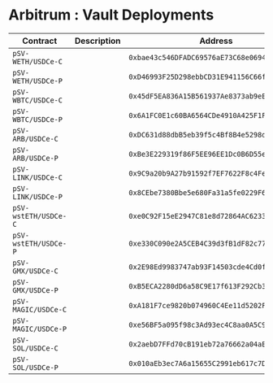 # Arbitrum : Vault Deployments

| Contract             | Description | Address                                      |                                                                              |
| -------------------- | ----------- | -------------------------------------------- | ---------------------------------------------------------------------------- |
| `pSV-WETH/USDCe-C`   |             | `0xbae43c546DFADC69576aE73C68e0694A54F08e1B` | [🔗](https://arbiscan.io/address/0xbae43c546DFADC69576aE73C68e0694A54F08e1B) |
| `pSV-WETH/USDCe-P`   |             | `0xD46993F25D298ebbCD31E941156C66f7e628A52a` | [🔗](https://arbiscan.io/address/0xD46993F25D298ebbCD31E941156C66f7e628A52a) |
| `pSV-WBTC/USDCe-C`   |             | `0x45dF5EA836A15B561937Ae8373ab9eE984aea531` | [🔗](https://arbiscan.io/address/0x45dF5EA836A15B561937Ae8373ab9eE984aea531) |
| `pSV-WBTC/USDCe-P`   |             | `0x6A1FC0E1c60BA6564CDe4910A425F1F1a1d18C1F` | [🔗](https://arbiscan.io/address/0x6A1FC0E1c60BA6564CDe4910A425F1F1a1d18C1F) |
| `pSV-ARB/USDCe-C`    |             | `0xDC631d88dbB5eb39f5c4Bf8B4e5298d098912fFf` | [🔗](https://arbiscan.io/address/0xDC631d88dbB5eb39f5c4Bf8B4e5298d098912fFf) |
| `pSV-ARB/USDCe-P`    |             | `0xBe3E229319f86F5EE96EE1Dc0B6D55e8b68a439e` | [🔗](https://arbiscan.io/address/0xBe3E229319f86F5EE96EE1Dc0B6D55e8b68a439e) |
| `pSV-LINK/USDCe-C`   |             | `0x9C9a20b9A27b91592f7EF7622F8c4Fea9f4A0C8f` | [🔗](https://arbiscan.io/address/0x9C9a20b9A27b91592f7EF7622F8c4Fea9f4A0C8f) |
| `pSV-LINK/USDCe-P`   |             | `0x8CEbe7380Bbe5e680Fa31a5fe0229F638580dbf3` | [🔗](https://arbiscan.io/address/0x8CEbe7380Bbe5e680Fa31a5fe0229F638580dbf3) |
| `pSV-wstETH/USDCe-C` |             | `0xe0C92F15eE2947C81e8d72864AC62331bAf8D77d` | [🔗](https://arbiscan.io/address/0xe0C92F15eE2947C81e8d72864AC62331bAf8D77d) |
| `pSV-wstETH/USDCe-P` |             | `0xe330C090e2A5CEB4C39d3fB1dF82c773Efa55dcF` | [🔗](https://arbiscan.io/address/0xe330C090e2A5CEB4C39d3fB1dF82c773Efa55dcF) |
| `pSV-GMX/USDCe-C`    |             | `0x2E98Ed9983747ab93F14503cde4Cd0f1EAcBD098` | [🔗](https://arbiscan.io/address/0x2E98Ed9983747ab93F14503cde4Cd0f1EAcBD098) |
| `pSV-GMX/USDCe-P`    |             | `0xB5ECA2280dD6a58C9E17f613F292Cb35E5260f21` | [🔗](https://arbiscan.io/address/0xB5ECA2280dD6a58C9E17f613F292Cb35E5260f21) |
| `pSV-MAGIC/USDCe-C`  |             | `0xA181F7ce9820b074960C4Ee11d5202F159C87AFB` | [🔗](https://arbiscan.io/address/0xA181F7ce9820b074960C4Ee11d5202F159C87AFB) |
| `pSV-MAGIC/USDCe-P`  |             | `0xe56BF5a095f98c3Ad93ec4C8aa0A5C9bA780b615` | [🔗](https://arbiscan.io/address/0xe56BF5a095f98c3Ad93ec4C8aa0A5C9bA780b615) |
| `pSV-SOL/USDCe-C`    |             | `0x2aebD7FFd70cB191eb72a76662a04aEb6A4Ee9E2` | [🔗](https://arbiscan.io/address/0x2aebD7FFd70cB191eb72a76662a04aEb6A4Ee9E2) |
| `pSV-SOL/USDCe-P`    |             | `0x010aEb3ec7A6a15655C2991eb617c7D9b64Baef0` | [🔗](https://arbiscan.io/address/0x010aEb3ec7A6a15655C2991eb617c7D9b64Baef0) |
